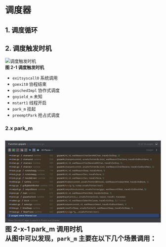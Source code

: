 # 调度器
## 1. 调度循环
## 2. 调度触发时机
![调度触发时机](Pasted%20image%2020230801111252.png)  
**图 2-1 调度触发时机**  
- `exitsyscall0` 系统调用
- `goexit0` 协程结束
- `goschedImpl` 协作式调度
- `goyield_m` 未知
- `mstart1` 线程开启
- `park_m` 挂起
- `preemptPark` 抢占式调度
### 2.x park_m
![](Pasted%20image%2020230803164637.png)  
**图 2-x-1 park_m 调用时机**  
从图中可以发现，`park_m` 主要在以下几个场景调用：
- 